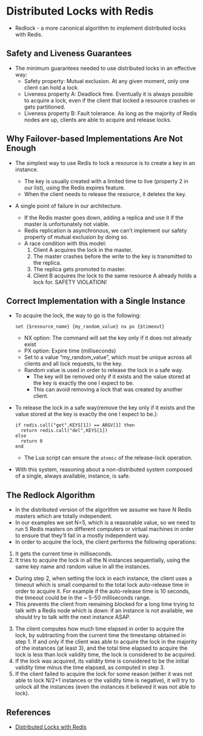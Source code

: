 # Distributed Locks with Redis

* Redlock - a more canonical algorithm to implement distributed locks with Redis.

## Safety and Liveness Guarantees

* The minimum guarantees needed to use distributed locks in an effective way:
  * Safety property: Mutual exclusion. At any given moment, only one client can hold a lock.
  * Liveness property A: Deadlock free. Eventually it is always possible to acquire a lock, even if the client that
    locked a resource crashes or gets partitioned.
  * Liveness property B: Fault tolerance. As long as the majority of Redis nodes are up, clients are able to acquire and
    release locks.

## Why Failover-based Implementations Are Not Enough

* The simplest way to use Redis to lock a resource is to create a key in an instance.
  * The key is usually created with a limited time to live (property 2 in our list), using the Redis expires feature.
  * When the client needs to release the resource, it deletes the key.

* A single point of failure in our architecture.
  * If the Redis master goes down, adding a replica and use it if the master is unfortunately not viable.
  * Redis replication is asynchronous, we can’t implement our safety property of mutual exclusion by doing so.
  * A race condition with this model:
    1. Client A acquires the lock in the master.
    2. The master crashes before the write to the key is transmitted to the replica.
    3. The replica gets promoted to master.
    4. Client B acquires the lock to the same resource A already holds a lock for. SAFETY VIOLATION!

## Correct Implementation with a Single Instance

* To acquire the lock, the way to go is the following:
    ```
    set {$resource_name} {my_random_value} nx px {$timeout}
    ```
    * NX option: The command will set the key only if it does not already exist
    * PX option: Expire time (milliseconds)
    * Set to a value “my_random_value”, which must be unique across all clients and all lock requests, to the key.
    * Random value is used in order to release the lock in a safe way.
        * The key will be removed only if it exists and the value stored at the key is exactly the one I expect to be.
        * This can avoid removing a lock that was created by another client.

* To release the lock in a safe way(remove the key only if it exists and the value stored at the key is exactly the one
  I expect to be.):
  ```
  if redis.call("get",KEYS[1]) == ARGV[1] then
    return redis.call("del",KEYS[1])
  else
    return 0
  end
  ```
    * The Lua script can ensure the `atomic` of the release-lock operation.

* With this system, reasoning about a non-distributed system composed of a single, always available, instance, is safe.

## The Redlock Algorithm

* In the distributed version of the algorithm we assume we have N Redis masters which are totally independent.
* In our examples we set N=5, which is a reasonable value, so we need to run 5 Redis masters on different computers or
  virtual machines in order to ensure that they’ll fail in a mostly independent way.
* In order to acquire the lock, the client performs the following operations:

1. It gets the current time in milliseconds.
2. It tries to acquire the lock in all the N instances sequentially, using the same key name and random value in all the
   instances.
  * During step 2, when setting the lock in each instance, the client uses a timeout which is small compared to the
    total lock auto-release time in order to acquire it. For example if the auto-release time is 10 seconds, the timeout
    could be in the ~ 5-50 milliseconds range.
  * This prevents the client from remaining blocked for a long time trying to talk with a Redis node which is down: if
    an instance is not available, we should try to talk with the next instance ASAP.
3. The client computes how much time elapsed in order to acquire the lock, by subtracting from the current time the
   timestamp obtained in step 1. If and only if the client was able to acquire the lock in the majority of the
   instances (at least 3), and the total time elapsed to acquire the lock is less than lock validity time, the lock is
   considered to be acquired.
4. If the lock was acquired, its validity time is considered to be the initial validity time minus the time elapsed, as
   computed in step 3.
5. If the client failed to acquire the lock for some reason (either it was not able to lock N/2+1 instances or the
   validity time is negative), it will try to unlock all the instances (even the instances it believed it was not able
   to lock).

## References

* [Distributed Locks with Redis](https://redis.io/docs/reference/patterns/distributed-locks/)
